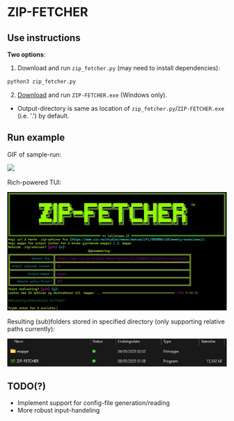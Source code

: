 # ZIP-FETCHER

## Use instructions

**Two options**:

1. Download and run `zip_fetcher.py` (may need to install dependencies):
```bash
python3 zip_fetcher.py
```

2. [Download](https://github.com/sosttal/zip-fetcher/raw/refs/heads/main/dist/ZIP-FETCHER.exe) and run `ZIP-FETCHER.exe` (Windows only).

- Output-directory is same as location of `zip_fetcher.py`/`ZIP-FETCHER.exe` (i.e. '.') by default.


## Run example

GIF of sample-run:

![](example/mappe_animated.gif)

Rich-powered TUI:

![](example/mappe_tui.jpg)

Resulting (sub)folders stored in specified directory (only supporting relative paths currently):

![](example/mappe_explorer.jpg)


## TODO(?)

- Implement support for config-file generation/reading
- More robust input-handeling

<!--
## Explained by Copilot

This file, `zip_fetcher.py`, defines a Python program named `ZIP-FETCHER`. It is a tool designed to download and extract multiple `.zip` archives from a given website. Here's an overview of its functionality:

### Key Features:
1. **Interactive User Interface:**
   - Prompts the user to input a URL containing `.zip` files.
   - Asks for an output directory to save the extracted files.
   - Provides options to keep or delete the `.zip` files after extraction.

2. **Regex-based Validation:**
   - Uses regular expressions to identify `.zip` files and validate folder names.

3. **File Download and Extraction:**
   - Downloads `.zip` files from the provided URL.
   - Extracts their contents into subdirectories based on the `.zip` file names.
   - Optionally deletes the `.zip` files after extraction.

4. **Rich Library for UI Enhancements:**
   - Uses the `rich` Python library to display progress, prompts, tables, and styled messages.
   - Includes a visually appealing ASCII art logo.

5. **Error Handling and Retry Logic:**
   - Handles invalid URLs gracefully by showing error messages and allowing the user to retry.
   - Ensures user inputs are validated before proceeding.

6. **Summary and Confirmation:**
   - Displays a summary table of the operation (e.g., URL, number of `.zip` files found, output directory, etc.) before starting the download.

7. **Core Functionality:**
   - Reads the provided URL's HTML content and finds `.zip` file links.
   - Tracks progress while downloading and extracting files.

### Structure:
- **`LOGO`:** ASCII art displayed at the start of the program.
- **`ZipFetcher` Class:**
  - Contains methods for functionality (`_core`, `_error`, `_retry`, `_validate_input`, etc.).
  - `main()` method serves as the entry point.

### How It Works:
1. **Startup:**
   - Displays a logo and initializes the program.
2. **Input Collection:**
   - Prompts the user for a URL and output directory.
3. **Validation:**
   - Checks if the URL and directory inputs are valid.
4. **Operation Execution:**
   - Downloads and extracts `.zip` files from the provided URL.
   - Deletes `.zip` files if the user opts for cleanup.
5. **Completion:**
   - Displays a success message upon completion.
-->
